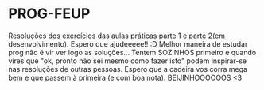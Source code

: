 # PROG-FEUP
Resoluções dos exercícios das aulas práticas parte 1 e parte 2(em desenvolvimento). Espero que ajudeeeee!! :D
Melhor maneira de estudar prog não é vir ver logo as soluções... Tentem SOZINHOS primeiro e quando vires que "ok, pronto não sei mesmo como fazer isto" podem inspirar-se nas resoluções de outras pessoas.
Espero que a cadeira vos corra mega bem e que passem à primeira (e com boa nota).
BEIJINHOOOOOOS <3
